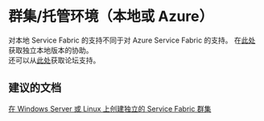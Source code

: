 <properties
    pageTitle="cluster/hosting environment (on premises or azure)"
    description="群集/托管环境（本地或 Azure）"
    service="microsoft.servicefabric"
    resource="clusters"
    authors="aashu"
    displayOrder=""
    selfHelpType="generic"
    supportTopicIds="32449689"
    resourceTags=""
    productPesIds="15842"
    cloudEnvironments="public"
/>


# 群集/托管环境（本地或 Azure）
对本地 Service Fabric 的支持不同于对 Azure Service Fabric 的支持。 在[此处](https://social.msdn.microsoft.com/Forums/azure/home?forum=AzureServiceFabric)获取独立本地版本的协助。<br>
还可以从[此处](http://support.microsoft.com/oas/default.aspx?prid=16146)获取论坛支持。

## **建议的文档**
[在 Windows Server 或 Linux 上创建独立的 Service Fabric 群集](https://azure.microsoft.com/documentation/articles/service-fabric-deploy-anywhere/)



<!--HONumber=Oct16_HO3-->


